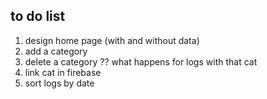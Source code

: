 ## to do list
1. design home page (with and without data)
2. add a category
3. delete a category ?? what happens for logs with that cat
5. link cat in firebase
6. sort logs by date